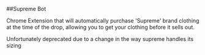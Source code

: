 ##Supreme Bot

Chrome Extension that will automatically purchase 'Supreme' brand clothing at the time of the drop, allowing you to get your clothing before it sells out.

Unfortunately deprecated due to a change in the way supreme handles its sizing
